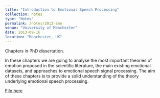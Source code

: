 ```yaml
---
title: "Introduction to Emotional Speech Processing"
collection: notes
type: "Notes"
permalink: /notes/2013-Emo
venue: "University of Manchester"
date: 2013-09-16
location: "Manchester, UK"
---
```


Chapters in PhD dissertation.

In these chapters we are going to analyse the most important theories of emotion proposed in the scientific literature, the main existing emotional datasets, and approaches to emotional speech signal processing. The aim of these chapters is to provide a solid understanding of the theory underlying emotional speech processing.

[File here](Emo.pdf)

